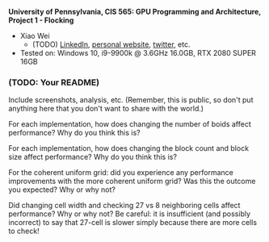 **University of Pennsylvania, CIS 565: GPU Programming and Architecture,
Project 1 - Flocking**

* Xiao Wei
  * (TODO) [LinkedIn](), [personal website](), [twitter](), etc.
* Tested on:  Windows 10, i9-9900k @ 3.6GHz 16.0GB, RTX 2080 SUPER 16GB

### (TODO: Your README)

Include screenshots, analysis, etc. (Remember, this is public, so don't put
anything here that you don't want to share with the world.)


For each implementation, how does changing the number of boids affect performance? Why do you think this is?

For each implementation, how does changing the block count and block size affect performance? Why do you think this is?


For the coherent uniform grid: did you experience any performance improvements with the more coherent uniform grid? Was this the outcome you expected? Why or why not?


Did changing cell width and checking 27 vs 8 neighboring cells affect performance? Why or why not? Be careful: it is insufficient (and possibly incorrect) to say that 27-cell is slower simply because there are more cells to check!
